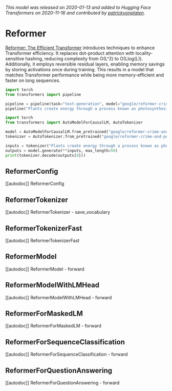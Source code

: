 <!--Copyright 2020 The HuggingFace Team. All rights reserved.

Licensed under the Apache License, Version 2.0 (the "License"); you may not use this file except in compliance with
the License. You may obtain a copy of the License at

http://www.apache.org/licenses/LICENSE-2.0

Unless required by applicable law or agreed to in writing, software distributed under the License is distributed on
an "AS IS" BASIS, WITHOUT WARRANTIES OR CONDITIONS OF ANY KIND, either express or implied. See the License for the
specific language governing permissions and limitations under the License.

⚠️ Note that this file is in Markdown but contain specific syntax for our doc-builder (similar to MDX) that may not be
rendered properly in your Markdown viewer.

-->
*This model was released on 2020-01-13 and added to Hugging Face Transformers on 2020-11-16 and contributed by [patrickvonplaten](https://huggingface.co/patrickvonplaten).*

# Reformer

[Reformer: The Efficient Transformer](https://huggingface.co/papers/2001.04451) introduces techniques to enhance Transformer efficiency. It replaces dot-product attention with locality-sensitive hashing, reducing complexity from O(L^2) to O(Llog(L)). Additionally, it employs reversible residual layers, enabling memory savings by storing activations once during training. This results in a model that matches Transformer performance while being more memory-efficient and faster on long sequences.

<hfoptions id="usage">
<hfoption id="Pipeline">

```py
import torch
from transformers import pipeline

pipeline = pipeline(task="text-generation", model="google/reformer-crime-and-punishment", dtype="auto")
pipeline("Plants create energy through a process known as photosynthesis.")
```

</hfoption>
<hfoption id="AutoModel">

```py
import torch
from transformers import AutoModelForCausalLM, AutoTokenizer

model = AutoModelForCausalLM.from_pretrained("google/reformer-crime-and-punishment", dtype="auto")
tokenizer = AutoTokenizer.from_pretrained("google/reformer-crime-and-punishment")

inputs = tokenizer("Plants create energy through a process known as photosynthesis.", return_tensors="pt")
outputs = model.generate(**inputs, max_length=50)
print(tokenizer.decode(outputs[0]))
```

</hfoption>
</hfoptions>

## ReformerConfig

[[autodoc]] ReformerConfig

## ReformerTokenizer

[[autodoc]] ReformerTokenizer
    - save_vocabulary

## ReformerTokenizerFast

[[autodoc]] ReformerTokenizerFast

## ReformerModel

[[autodoc]] ReformerModel
    - forward

## ReformerModelWithLMHead

[[autodoc]] ReformerModelWithLMHead
    - forward

## ReformerForMaskedLM

[[autodoc]] ReformerForMaskedLM
    - forward

## ReformerForSequenceClassification

[[autodoc]] ReformerForSequenceClassification
    - forward

## ReformerForQuestionAnswering

[[autodoc]] ReformerForQuestionAnswering
    - forward

